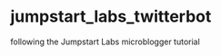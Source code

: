 jumpstart_labs_twitterbot
=========================

following the Jumpstart Labs microblogger tutorial
